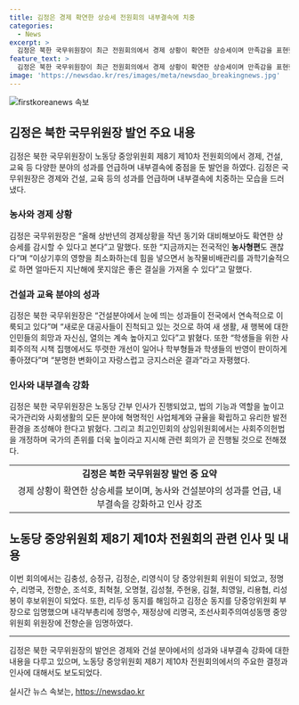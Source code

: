 ```yaml
---
title: 김정은 경제 확연한 상승세 전원회의 내부결속에 치중
categories:
  - News
excerpt: >
  김정은 북한 국무위원장이 최근 전원회의에서 경제 상황이 확연한 상승세이며 만족감을 표현했다. 5가지 안건이 논의되었으며, 중요부문 사업규율 강화와 사법제도 공고발전 문제 등이 포함됐다. 농사, 건설, 교육 분야에서의 성과를 치켜세우며 내부결속에 주안점을 두었으며, 군사력과 대외여건과 관련한 보도는 구체적인 내용을 포함하지 않았다. 노동당 간부 인사가 이루어지기도 했다.
feature_text: >
  김정은 북한 국무위원장이 최근 전원회의에서 경제 상황이 확연한 상승세이며 만족감을 표현했다. 5가지 안건이 논의되었으며, 중요부문 사업규율 강화와 사법제도 공고발전 문제 등이 포함됐다. 농사, 건설, 교육 분야에서의 성과를 치켜세우며 내부결속에 주안점을 두었으며, 군사력과 대외여건과 관련한 보도는 구체적인 내용을 포함하지 않았다. 노동당 간부 인사가 이루어지기도 했다.
image: 'https://newsdao.kr/res/images/meta/newsdao_breakingnews.jpg'
---
```


<p><img src="https://newsdao.kr/res/images/meta/newsdao_breakingnews.jpg" alt="firstkoreanews 속보" /></p>

<h2 data-ke-size="size26">김정은 북한 국무위원장 발언 주요 내용</h2>

<p data-ke-size="size16">김정은 북한 국무위원장이 노동당 중앙위원회 제8기 제10차 전원회의에서 경제, 건설, 교육 등 다양한 분야의 성과를 언급하며 내부결속에 중점을 둔 발언을 하였다. 김정은 국무위원장은 경제와 건설, 교육 등의 성과를 언급하며 내부결속에 치중하는 모습을 드러냈다.</p>

<h3>농사와 경제 상황</h3>

<p data-ke-size="size16">김정은 국무위원장은 “올해 상반년의 경제상황을 작년 동기와 대비해보아도 확연한 상승세를 감시할 수 있다고 본다”고 말했다. 또한 “지금까지는 전국적인 <b>농사형편</b>도 괜찮다”며 “이상기후의 영향을 최소화하는데 힘을 넣으면서 농작물비배관리를 과학기술적으로 하면 얼마든지 지난해에 못지않은 좋은 결실을 가져올 수 있다”고 말했다.</p>

<h3>건설과 교육 분야의 성과</h3>

<p data-ke-size="size16">김정은 북한 국무위원장은 “건설분야에서 눈에 띄는 성과들이 전국에서 연속적으로 이룩되고 있다”며 “새로운 대공사들이 진척되고 있는 것으로 하여 새 생활, 새 행복에 대한 인민들의 희망과 자신심, 열의는 계속 높아지고 있다”고 밝혔다. 또한 “학생들을 위한 사회주의적 시책 집행에서도 뚜렷한 개선이 일어나 학부형들과 학생들의 반영이 판이하게 좋아졌다”며 “분명한 변화이고 자랑스럽고 긍지스러운 결과”라고 자평했다.</p>

<h3>인사와 내부결속 강화</h3>

<p data-ke-size="size16">김정은 북한 국무위원장은 노동당 간부 인사가 진행되었고, 법의 기능과 역할을 높이고 국가관리와 사회생활의 모든 분야에 혁명적인 사업체계와 규율을 확립하고 유리한 발전환경을 조성해야 한다고 밝혔다. 그리고 최고인민회의 상임위원회에서는 사회주의헌법을 개정하며 국가의 존위를 더욱 높이라고 지시해 관련 회의가 곧 진행될 것으로 전해졌다.</p>

<table>
  <tr>
    <td style="text-align: center; height: 17px;"><b>김정은 북한 국무위원장 발언 중 요약</b></td>
  </tr>
  <tr>
    <td style="text-align: center; height: 17px;">경제 상황이 확연한 상승세를 보이며, 농사와 건설분야의 성과를 언급, 내부결속을 강화하고 인사 강조</td>
  </tr>
</table>

<h2 data-ke-size="size26">노동당 중앙위원회 제8기 제10차 전원회의 관련 인사 및 내용</h2>

<p data-ke-size="size16">이번 회의에서는 김충성, 승정규, 김정순, 리영식이 당 중앙위원회 위원이 되었고, 정명수, 리명국, 전향순, 조석호, 최혁철, 오명철, 김성철, 주현웅, 김철, 최영일, 리용협, 리성봉이 후보위원이 되었다. 또한, 리두성 동지를 해임하고 김정순 동지를 당중앙위원회 부장으로 임명했으며 내각부총리에 정명수, 재정상에 리명국, 조선사회주의여성동맹 중앙위원회 위원장에 전향순을 임명하였다.</p>

<hr>

<p data-ke-size="size16">김정은 북한 국무위원장의 발언은 경제와 건설 분야에서의 성과와 내부결속 강화에 대한 내용을 다루고 있으며, 노동당 중앙위원회 제8기 제10차 전원회의에서의 주요한 결정과 인사에 대해서도 보도되었다.</p>
실시간 뉴스 속보는, <a href="https://newsdao.kr" rel="dofollow">https://newsdao.kr</a>


